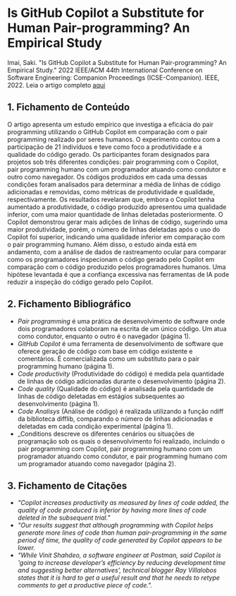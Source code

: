 # Is GitHub Copilot a Substitute for Human Pair-programming? An Empirical Study


Imai, Saki. "Is GitHub Copilot a Substitute for Human Pair-programming? An Empirical Study." 2022 IEEE/ACM 44th International Conference on Software Engineering: Companion Proceedings (ICSE-Companion). IEEE, 2022. Leia o artigo completo [aqui](https://ieeexplore.ieee.org/abstract/document/9793778)

## 1. Fichamento de Conteúdo


O artigo apresenta um estudo empírico que investiga a eficácia do pair programming utilizando o GitHub Copilot em comparação com o pair programming realizado por seres humanos. O experimento contou com a participação de 21 indivíduos e teve como foco a produtividade e a qualidade do código gerado. Os participantes foram designados para projetos sob três diferentes condições: pair programming com o Copilot, pair programming humano com um programador atuando como condutor e outro como navegador. Os códigos produzidos em cada uma dessas condições foram analisados para determinar a média de linhas de código adicionadas e removidas, como métricas de produtividade e qualidade, respectivamente. Os resultados revelaram que, embora o Copilot tenha aumentado a produtividade, o código produzido apresentou uma qualidade inferior, com uma maior quantidade de linhas deletadas posteriormente. O Copilot demonstrou gerar mais adições de linhas de código, sugerindo uma maior produtividade, porém, o número de linhas deletadas após o uso do Copilot foi superior, indicando uma qualidade inferior em comparação com o pair programming humano. Além disso, o estudo ainda está em andamento, com a análise de dados de rastreamento ocular para comparar como os programadores inspecionam o código gerado pelo Copilot em comparação com o código produzido pelos programadores humanos. Uma hipótese levantada é que a confiança excessiva nas ferramentas de IA pode reduzir a inspeção do código gerado pelo Copilot.

## 2. Fichamento Bibliográfico 


* _Pair programming_ é uma prática de desenvolvimento de software onde dois programadores colaboram na escrita de um único código. Um atua como condutor, enquanto o outro é o navegador (página 1).
* _GitHub Copilot_ é uma ferramenta de desenvolvimento de software que oferece geração de código com base em código existente e comentários. É comercializada como um substituto para o pair programming humano (página 1).
* _Code productivity_ (Produtividade do código) é medida pela quantidade de linhas de código adicionadas durante o desenvolvimento (página 2).
* _Code quality_ (Qualidade do código) é analisada pela quantidade de linhas de código deletadas em estágios subsequentes ao desenvolvimento (página 1).
* _Code Analisys_ (Análise de código) é realizada utilizando a função ndiff da biblioteca difflib, comparando o número de linhas adicionadas e deletadas em cada condição experimental (página 1).
* _Conditions descreve os diferentes cenários ou situações de programação sob os quais o desenvolvimento foi realizado, incluindo o pair programming com Copilot, pair programming humano com um programador atuando como condutor, e pair programming humano com um programador atuando como navegador (página 2).


## 3. Fichamento de Citações 


* _"Copilot increases productivity as measured by lines of code added, the quality of code produced is inferior by having more lines of code deleted in the subsequent trial."_
* _"Our results suggest that although programming with Copilot helps generate more lines of code than human pair-programming in the same period of time, the quality of code generated by Copilot appears to be lower._
* _"While Vinit Shahdeo, a software engineer at Postman, said Copilot is 'going to increase developer’s efficiency by reducing development time and suggesting better alternatives', technical blogger Ray Villalobos states that it is hard to get a useful result and that he needs to retype comments to get a productive piece of code."._







